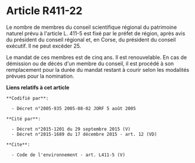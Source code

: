 # Article R411-22

Le nombre de membres du conseil scientifique régional du patrimoine naturel prévu à l'article L. 411-5 est fixé par le préfet
de région, après avis du président du conseil régional et, en Corse, du président du conseil exécutif. Il ne peut excéder
25. 

Le mandat de ces membres est de cinq ans. Il est renouvelable. En cas de démission ou de décès d'un membre du conseil, il est
procédé à son remplacement pour la durée du mandat restant à courir selon les modalités prévues pour la nomination.

**Liens relatifs à cet article**

	**Codifié par**:

	  - Décret n°2005-935 2005-08-02 JORF 5 août 2005

	**Cité par**:

	  - Décret n°2015-1201 du 29 septembre 2015 (V)
	  - Décret n°2015-1689 du 17 décembre 2015 - art. 12 (VD)

	**Cite**:

	  - Code de l'environnement - art. L411-5 (V)
